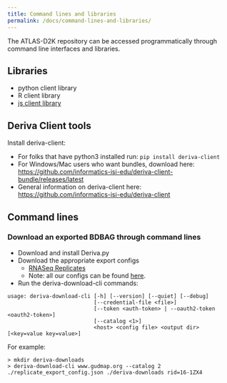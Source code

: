 ```yaml
---
title: Command lines and libraries
permalink: /docs/command-lines-and-libraries/
---
```


The ATLAS-D2K repository can be accessed programmatically through command line interfaces and libraries.

## Libraries 
* python client library
* R client library
* [js client library](https://github.com/informatics-isi-edu/ermrestjs)

## Deriva Client tools 
Install deriva-client:
- For folks that have python3 installed run: `pip install deriva-client`  
- For Windows/Mac users who want bundles, download here: https://github.com/informatics-isi-edu/deriva-client-bundle/releases/latest
- General information on deriva-client here: https://github.com/informatics-isi-edu/deriva-client  

## Command lines 

### Download an exported BDBAG through command lines
- Download and install Deriva.py 
- Download the appropriate export configs  
  - [RNASeq Replicates](https://github.com/informatics-isi-edu/gudmap-rbk/blob/master/config/replicate_export_config.json)
  - Note: all our configs can be found [here](https://github.com/informatics-isi-edu/gudmap-rbk/tree/master/config).
- Run the deriva-download-cli commands: 
```
usage: deriva-download-cli [-h] [--version] [--quiet] [--debug]
                           [--credential-file <file>]
                           [--token <auth-token> | --oauth2-token <oauth2-token>]
                           [--catalog <1>]
                           <host> <config file> <output dir> [<key=value key=value>]
```
For example:
```
> mkdir deriva-downloads
> deriva-download-cli www.gudmap.org --catalog 2 ./replicate_export_config.json ./deriva-downloads rid=16-1ZX4
```
